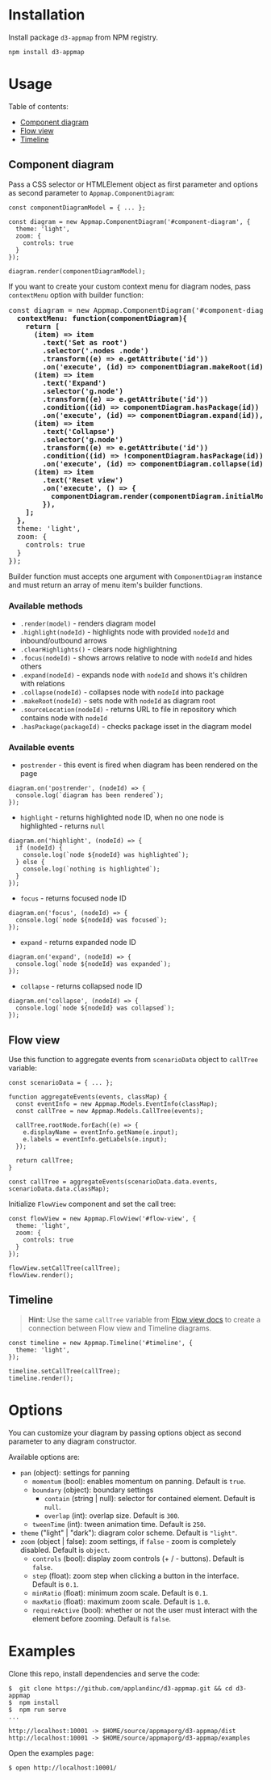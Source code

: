 # Installation

Install package `d3-appmap` from NPM registry.

```
npm install d3-appmap
```

# Usage

Table of contents:
- [Component diagram](#component-diagram)
- [Flow view](#flow-view)
- [Timeline](#timeline)

## Component diagram

Pass a CSS selector or HTMLElement object as first parameter and options as second parameter to `Appmap.ComponentDiagram`:

```
const componentDiagramModel = { ... };

const diagram = new Appmap.ComponentDiagram('#component-diagram', {
  theme: 'light',
  zoom: {
    controls: true
  }
});

diagram.render(componentDiagramModel);
```

If you want to create your custom context menu for diagram nodes, pass `contextMenu` option with builder function:

<pre>
const diagram = new Appmap.ComponentDiagram('#component-diagram', {
  <b>contextMenu: function(componentDiagram){
    return [
      (item) => item
        .text('Set as root')
        .selector('.nodes .node')
        .transform((e) => e.getAttribute('id'))
        .on('execute', (id) => componentDiagram.makeRoot(id)),
      (item) => item
        .text('Expand')
        .selector('g.node')
        .transform((e) => e.getAttribute('id'))
        .condition((id) => componentDiagram.hasPackage(id))
        .on('execute', (id) => componentDiagram.expand(id)),
      (item) => item
        .text('Collapse')
        .selector('g.node')
        .transform((e) => e.getAttribute('id'))
        .condition((id) => !componentDiagram.hasPackage(id))
        .on('execute', (id) => componentDiagram.collapse(id)),
      (item) => item
        .text('Reset view')
        .on('execute', () => {
          componentDiagram.render(componentDiagram.initialModel);
        }),
    ];
  },</b>
  theme: 'light',
  zoom: {
    controls: true
  }
});
</pre>

Builder function must accepts one argument with `ComponentDiagram` instance and must return an array of menu item's builder functions.

### Available methods
- `.render(model)` - renders diagram model
- `.highlight(nodeId)` - highlights node with provided `nodeId` and inbound/outbound arrows
- `.clearHighlights()` - clears node highlightning
- `.focus(nodeId)` - shows arrows relative to node with `nodeId` and hides others
- `.expand(nodeId)` - expands node with `nodeId` and shows it's children with relations
- `.collapse(nodeId)` - collapses node with `nodeId` into package
- `.makeRoot(nodeId)` - sets node with `nodeId` as diagram root
- `.sourceLocation(nodeId)` - returns URL to file in repository which contains node with `nodeId`
- `.hasPackage(packageId)` - checks package isset in the diagram model

### Available events
- `postrender` - this event is fired when diagram has been rendered on the page
```
diagram.on('postrender', (nodeId) => {
  console.log(`diagram has been rendered`);
});
```
- `highlight` - returns highlighted node ID, when no one node is highlighted - returns `null`
```
diagram.on('highlight', (nodeId) => {
  if (nodeId) {
    console.log(`node ${nodeId} was highlighted`);
  } else {
    console.log(`nothing is highlighted`);
  }
});
```
- `focus` - returns focused node ID
```
diagram.on('focus', (nodeId) => {
  console.log(`node ${nodeId} was focused`);
});
```
- `expand` - returns expanded node ID
```
diagram.on('expand', (nodeId) => {
  console.log(`node ${nodeId} was expanded`);
});
```
- `collapse` - returns collapsed node ID
```
diagram.on('collapse', (nodeId) => {
  console.log(`node ${nodeId} was collapsed`);
});
```

## Flow view

Use this function to aggregate events from `scenarioData` object to `callTree` variable:
```
const scenarioData = { ... };

function aggregateEvents(events, classMap) {
  const eventInfo = new Appmap.Models.EventInfo(classMap);
  const callTree = new Appmap.Models.CallTree(events);

  callTree.rootNode.forEach((e) => {
    e.displayName = eventInfo.getName(e.input);
    e.labels = eventInfo.getLabels(e.input);
  });

  return callTree;
}

const callTree = aggregateEvents(scenarioData.data.events, scenarioData.data.classMap);
```

Initialize `FlowView` component and set the call tree:
```
const flowView = new Appmap.FlowView('#flow-view', {
  theme: 'light',
  zoom: {
    controls: true
  }
});

flowView.setCallTree(callTree);
flowView.render();
```

## Timeline

> **Hint:** Use the same `callTree` variable from [Flow view docs](#flow-view) to create a connection between Flow view and Timeline diagrams.
```
const timeline = new Appmap.Timeline('#timeline', {
  theme: 'light',
});

timeline.setCallTree(callTree);
timeline.render();
```

# Options

You can customize your diagram by passing options object as second parameter to any diagram constructor.

Available options are:

- `pan` (object): settings for panning
  - `momentum` (bool): enables momentum on panning. Default is `true`.
  - `boundary` (object): boundary settings
    - `contain` (string | null): selector for contained element. Default is `null`.
    - `overlap` (int): overlap size. Default is `300`.
  - `tweenTime` (int): tween animation time. Default is `250`.
- `theme` ("light" | "dark"): diagram color scheme. Default is `"light"`.
- `zoom` (object | false): zoom settings, if `false` - zoom is completely disabled. Default is `object`.
  - `controls` (bool): display zoom controls (+ / - buttons). Default is `false`.
  - `step` (float): zoom step when clicking a button in the interface. Default is `0.1`.
  - `minRatio` (float): minimum zoom scale. Default is `0.1`.
  - `maxRatio` (float): maximum zoom scale. Default is `1.0`.
  - `requireActive` (bool): whether or not the user must interact with the element before zooming. Default is `false`.

# Examples

Clone this repo, install dependencies and serve the code:

```
$  git clone https://github.com/applandinc/d3-appmap.git && cd d3-appmap
$  npm install
$  npm run serve
...

http://localhost:10001 -> $HOME/source/appmaporg/d3-appmap/dist
http://localhost:10001 -> $HOME/source/appmaporg/d3-appmap/examples
```

Open the examples page:

```
$ open http://localhost:10001/
```

